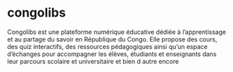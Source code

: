 # congolibs
Congolibs est une plateforme numérique éducative dédiée à l’apprentissage et au partage du savoir en République du Congo. Elle propose des cours, des quiz interactifs, des ressources pédagogiques ainsi qu’un espace d’échanges pour accompagner les élèves, étudiants et enseignants dans leur parcours scolaire et universitaire et bien d autre encore
